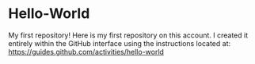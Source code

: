 # Hello-World
My first repository!
Here is my first repository on this account. I created it entirely within the GitHub interface using the instructions located at: https://guides.github.com/activities/hello-world
